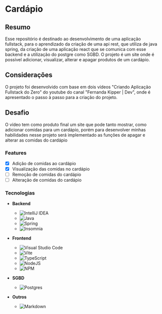 # Cardápio

## Resumo
Esse repositório é destinado ao desenvolvimento de uma aplicação fullstack, para o aprendizado da criação de uma api rest, que utiliza de java spring, da criação de uma aplicação react que se comunica com esse backend e a utilização do postgre como SGBD. O projeto é um site onde é possível adicionar, visualizar, alterar e apagar produtos de um cardápio.

## Considerações
O projeto foi desenvolvido com base em dois vídeos "Criando Aplicação Fullstack do Zero" do youtube do canal "Fernanda Kipper | Dev", onde é apresentado o passo à passo para a criação do projeto.

## Desafio
O vídeo tem como produto final um site que pode tanto mostrar, como adicionar comidas para um cardápio, porém para desenvolver minhas habilidades nesse projeto será implementado as funções de apagar e alterar as comidas do cardápio

### Features
- [X] Adição de comidas ao cardápio
- [X] Visualização das comidas no cardápio
- [ ] Remoção de comidas do cardápio
- [ ] Alteração de comidas do cardápio

### Tecnologias
- **Backend**
  - ![IntelliJ IDEA](https://img.shields.io/badge/IntelliJIDEA-000000.svg?style=for-the-badge&logo=intellij-idea&logoColor=white)
  - ![Java](https://img.shields.io/badge/java-%23ED8B00.svg?style=for-the-badge&logo=openjdk&logoColor=white)
  - ![Spring](https://img.shields.io/badge/spring-%236DB33F.svg?style=for-the-badge&logo=spring&logoColor=white)
  - ![Insomnia](https://img.shields.io/badge/Insomnia-black?style=for-the-badge&logo=insomnia&logoColor=5849BE)

- **Frontend**
  - ![Visual Studio Code](https://img.shields.io/badge/Visual%20Studio%20Code-0078d7.svg?style=for-the-badge&logo=visual-studio-code&logoColor=white)
  - ![Vite](https://img.shields.io/badge/vite-%23646CFF.svg?style=for-the-badge&logo=vite&logoColor=white)
  - ![TypeScript](https://img.shields.io/badge/typescript-%23007ACC.svg?style=for-the-badge&logo=typescript&logoColor=white)
  - ![NodeJS](https://img.shields.io/badge/node.js-6DA55F?style=for-the-badge&logo=node.js&logoColor=white)
  - ![NPM](https://img.shields.io/badge/NPM-%23CB3837.svg?style=for-the-badge&logo=npm&logoColor=white)

- **SGBD**
  - ![Postgres](https://img.shields.io/badge/postgres-%23316192.svg?style=for-the-badge&logo=postgresql&logoColor=white)

- **Outros**
  - ![Markdown](https://img.shields.io/badge/markdown-%23000000.svg?style=for-the-badge&logo=markdown&logoColor=white)
